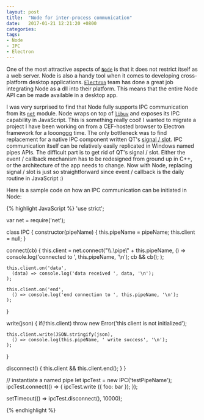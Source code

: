 ```yaml
---
layout: post
title:  "Node for inter-process communication"
date:   2017-01-21 12:21:20 +0800
categories:
tags:
- Node
- IPC
- Electron
---
```


One of the most attractive aspects of [`Node`][Node] is that it does not restrict itself as a web server. Node is also a handy tool when it comes to developing cross-platform desktop applications. [`Electron`][Electron] team has done a great job integrating Node as a dll into their platform. This means that the entire Node API can be made available in a desktop app.

I was very surprised to find that Node fully supports IPC communication from its [`net`][net] module. Node wraps on top of [`libuv`][libuv] and exposes its IPC capability in JavaScript. This is something really cool! I wanted to migrate a project I have been working on from a CEF-hosted browser to Electron framework for a looonggg time. The only bottleneck was to find replacement for a native IPC component written QT's [signal / slot][signal / slot]. IPC communication itself can be relatively easily replicated in Windows named pipes APIs. The difficult part is to get rid of QT's signal / slot. Either the event / callback mechanism has to be redesigned from ground up in C++, or the architecture of the app needs to change. Now with Node, replacing signal / slot is just so straightforward since event / callback is the daily routine in JavaScript :)

Here is a sample code on how an IPC communication can be initiated in Node:

{% highlight JavaScript %}
'use strict';

var net = require('net');

class IPC {
  constructor(pipeName) {
    this.pipeName = pipeName;
    this.client = null;
  }

  connect(cb) {
    this.client = net.connect("\\\\.\\pipe\\" + this.pipeName, 
      () => console.log('connected to ', this.pipeName, '\n');
      cb && cb();
    );

    this.client.on('data', 
      (data) => console.log('data received ', data, '\n');
    );

    this.client.on('end', 
      () => console.log('end connection to ', this.pipeName, '\n');
    );
  }

  write(json) {
    if(!this.client) throw new Error('this client is not initialized');
    
    this.client.write(JSON.stringify(json), 
      () => console.log(this.pipeName, ' write success', '\n');
    );
  }

  disconnect() {
    this.client && this.client.end();
  }
}

// instantiate a named pipe
let ipcTest = new IPC('testPipeName');
ipcTest.connect(() => {
  ipcTest.write ({ foo: bar });
});

setTimeout(() => ipcTest.disconnect(), 10000);


{% endhighlight %}

[Node]: https://github.com/nodejs/node
[Electron]: https://github.com/electron/electron
[QT]: https://www.qt.io/
[net]: https://nodejs.org/api/net.html
[libuv]: https://github.com/libuv/libuv
[signal / slot]: http://doc.qt.io/qt-4.8/signalsandslots.html